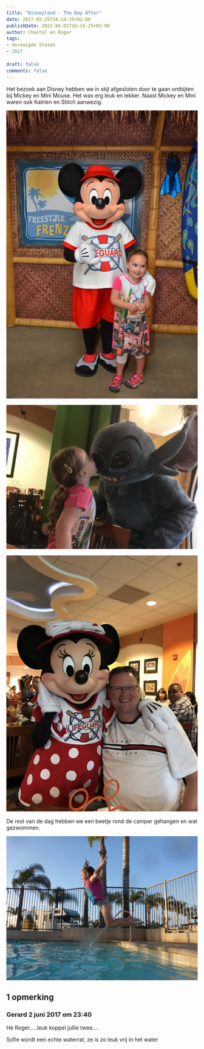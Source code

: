```yaml
---
title: "Disneyland - The Day After"
date: 2017-05-25T16:14:25+02:00
publishDate: 2022-04-01T16:14:25+02:00
author: Chantal en Roger
tags:
- Verenigde Staten
- 2017

draft: false
comments: false
---
```


Het bezoek aan Disney hebben we in stijl afgesloten door te gaan ontbijten bij Mickey en Mini Mouse. Het was erg leuk en lekker. Naast Mickey en Mini waren ook Katrien en Stitch aanwezig.

![Disney](./images/EVNTPCH_TABLE001_20170525_402180071565[4].jpg)

![Disney](./images/IMG_1039[4].jpg)

![Disney](./images/IMG_0987[4].jpg)

De rest van de dag hebben we een beetje rond de camper gehangen en wat gezwommen.

![Disney](./images/P1060797[4].jpg)

## 1 opmerking

### Gerard 2 juni 2017 om 23:40

He Roger.....leuk koppel jullie twee....

Sofie wordt een echte waterrat, ze is zo leuk vrij in het water
